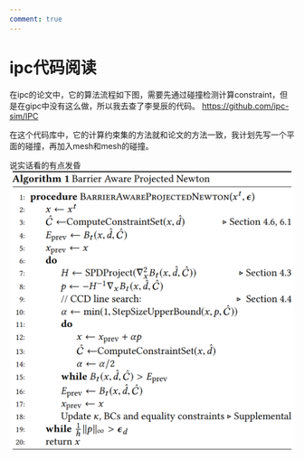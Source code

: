 ```yaml
---
comment: true
---
```

# ipc代码阅读

在ipc的论文中，它的算法流程如下图，需要先通过碰撞检测计算constraint，但是在gipc中没有这么做，所以我去查了李旻辰的代码。 https://github.com/ipc-sim/IPC

在这个代码库中，它的计算约束集的方法就和论文的方法一致，我计划先写一个平面的碰撞，再加入mesh和mesh的碰撞。

说实话看的有点发昏
![](../../图片/4.15ipc.png)